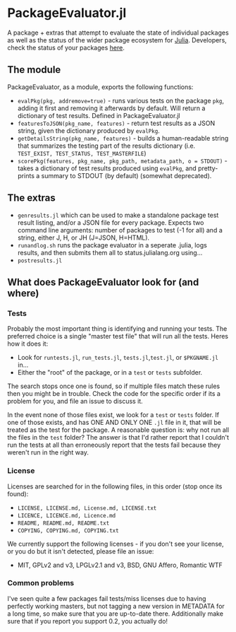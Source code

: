 PackageEvaluator.jl
===================

A package + extras that attempt to evaluate the state of individual packages as well as the status of the wider package ecosystem for [Julia](http://julialang.org). Developers, check the status of your packages [here](http://status.julialang.org/).

## The module

PackageEvaluator, as a module, exports the following functions:

* `evalPkg(pkg, addremove=true)` - runs various tests on the package `pkg`, adding it first and removing it afterwards by default. Will return a dictionary of test results. Defined in PackageEvaluator.jl
* `featuresToJSON(pkg_name, features)` - return test results as a JSON string, given the dictionary produced by `evalPkg`.
* `getDetailsString(pkg_name, features)` - builds a human-readable string that summarizes the testing part of the results dictionary (i.e. `TEST_EXIST, TEST_STATUS, TEST_MASTERFILE`)
* `scorePkg(features, pkg_name, pkg_path, metadata_path, o = STDOUT)` - takes a dictionary of test results produced using `evalPkg`, and pretty-prints a summary to STDOUT (by default) (somewhat deprecated).

## The extras

* `genresults.jl` which can be used to make a standalone package test result listing, and/or a JSON file for every package. Expects two command line arguments: number of packages to test (-1 for all) and a string, either J, H, or JH (J=JSON, H=HTML).
* `runandlog.sh` runs the package evaluator in a seperate .julia, logs results, and then submits them all to status.julialang.org using...
* `postresults.jl`

## What does PackageEvaluator look for (and where)

### Tests

Probably the most important thing is identifying and running your tests. The preferred choice is a single "master test file" that will run all the tests. Heres how it does it:

 * Look for ``runtests.jl``, ``run_tests.jl``, ``tests.jl``,``test.jl``, or ``$PKGNAME.jl`` in...
 * Either the "root" of the package, or in a ``test`` or ``tests`` subfolder.

The search stops once one is found, so if multiple files match these rules then you might be in trouble. Check the code for the specific order if its a problem for you, and file an issue to discuss it.

In the event none of those files exist, we look for a ``test`` or ``tests`` folder. If one of those exists, and has ONE AND ONLY ONE ``.jl`` file in it, that will be treated as the test for the package. A reasonable question is: why not run all the files in the ``test`` folder? The answer is that I'd rather report that I couldn't run the tests at all than erroneously report that the tests fail because they weren't run in the right way.


### License

Licenses are searched for in the following files, in this order (stop once its found):

* ``LICENSE, LICENSE.md, License.md, LICENSE.txt``
* ``LICENCE, LICENCE.md, Licence.md``
* ``README, README.md, README.txt``
* ``COPYING, COPYING.md, COPYING.txt``

We currently support the following licenses - if you don't see your license, or you do but it isn't detected, please file an issue:

* MIT, GPLv2 and v3, LPGLv2.1 and v3, BSD, GNU Affero, Romantic WTF

### Common problems

I've seen quite a few packages fail tests/miss licenses due to having perfectly working masters, but not tagging a new version in METADATA for a long time, so make sure that you are up-to-date there. Additionally make sure that if you report you support 0.2, you actually do!
